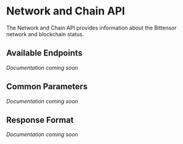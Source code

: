 # Network and Chain API

The Network and Chain API provides information about the Bittensor network and blockchain status.

## Available Endpoints

*Documentation coming soon*

## Common Parameters

*Documentation coming soon*

## Response Format

*Documentation coming soon* 